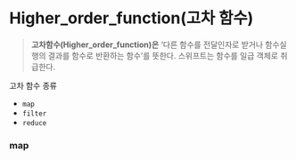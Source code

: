 #  Higher_order_function(고차 함수)

> **고차함수(Higher_order_function)은** ‘다른 함수를 전달인자로 받거나 함수실행의 결과를 함수로 반환하는 함수’를 뜻한다.
> 스위프트는 함수를 일급 객체로 취급한다.

고차 함수 종류
- `map`
- `filter`
- `reduce`

### map
